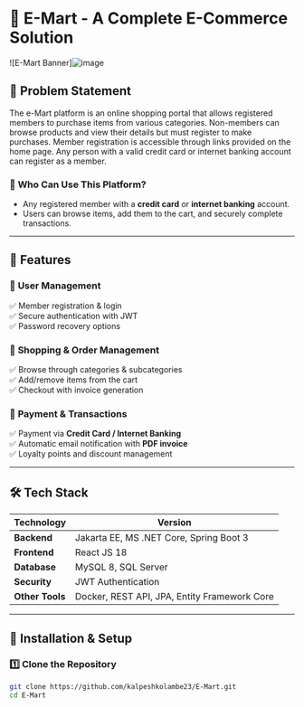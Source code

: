 # 🛒 E-Mart - A Complete E-Commerce Solution  

![E-Mart Banner]![image](https://github.com/user-attachments/assets/fa774ab7-f421-4fea-bb75-c9a66e88ba28)


## 📌 Problem Statement  

The e-Mart platform is an online shopping portal that allows registered members to purchase items from various categories. Non-members can browse products and view their details but must register to make purchases. Member registration is accessible through links provided on the home page. Any person with a valid credit card or internet banking account can register as a member.

### 🔹 **Who Can Use This Platform?**  
- Any registered member with a **credit card** or **internet banking** account.  
- Users can browse items, add them to the cart, and securely complete transactions.  

---

## 🚀 Features  

### 🔹 **User Management**  
✅ Member registration & login  
✅ Secure authentication with JWT  
✅ Password recovery options  

### 🔹 **Shopping & Order Management**  
✅ Browse through categories & subcategories  
✅ Add/remove items from the cart  
✅ Checkout with invoice generation  

### 🔹 **Payment & Transactions**  
✅ Payment via **Credit Card / Internet Banking**  
✅ Automatic email notification with **PDF invoice**  
✅ Loyalty points and discount management  


---

## 🛠️ Tech Stack  

| Technology | Version |
|------------|---------|
| **Backend** | Jakarta EE, MS .NET Core, Spring Boot 3 |
| **Frontend** | React JS 18 |
| **Database** | MySQL 8, SQL Server |
| **Security** | JWT Authentication |
| **Other Tools** | Docker, REST API, JPA, Entity Framework Core |

---

## 🔧 Installation & Setup  

### 1️⃣ **Clone the Repository**  
```sh
git clone https://github.com/kalpeshkolambe23/E-Mart.git
cd E-Mart

